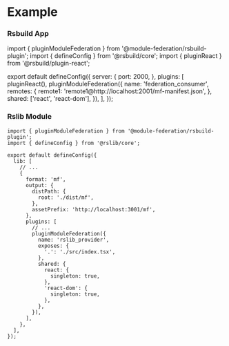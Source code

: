 # Example

### Rsbuild App
import { pluginModuleFederation } from '@module-federation/rsbuild-plugin';
import { defineConfig } from '@rsbuild/core';
import { pluginReact } from '@rsbuild/plugin-react';

export default defineConfig({
  server: {
    port: 2000,
  },
  plugins: [
    pluginReact(),
    pluginModuleFederation({
      name: 'federation_consumer',
      remotes: {
        remote1: 'remote1@http://localhost:2001/mf-manifest.json',
      },
      shared: ['react', 'react-dom'],
    }),
  ],
});


### Rslib Module
```
import { pluginModuleFederation } from '@module-federation/rsbuild-plugin';
import { defineConfig } from '@rslib/core';

export default defineConfig({
  lib: [
    // ...
    {
      format: 'mf',
      output: {
        distPath: {
          root: './dist/mf',
        },
        assetPrefix: 'http://localhost:3001/mf',
      },
      plugins: [
        // ...
        pluginModuleFederation({
          name: 'rslib_provider',
          exposes: {
            '.': './src/index.tsx',
          },
          shared: {
            react: {
              singleton: true,
            },
            'react-dom': {
              singleton: true,
            },
          },
        }),
      ],
    },
  ],
});

```
